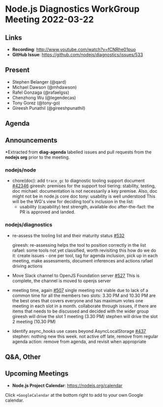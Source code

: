 # Node.js  Diagnostics WorkGroup Meeting 2022-03-22

## Links

* **Recording**:  http://www.youtube.com/watch?v=fCNRhe01puo
* **GitHub Issue**: https://github.com/nodejs/diagnostics/issues/533

## Present

* Stephen Belanger (@qard)
* Michael Dawson (@mhdawson)
* Rafel Gonzaga (@rafaelgss)
* Chenzhong Wu (@legendecas)
* Tony Gorez (@tony-go)
* Gireesh Punathil (@gireeshpunathil)

## Agenda

## Announcements

*Extracted from **diag-agenda** labelled issues and pull requests from the **nodejs org** prior to the meeting.

### nodejs/node

* chore(doc): add `trace_gc` to diagnostic tooling support document [#42346](https://github.com/nodejs/node/pull/42346)
  gireesh: premises for the support tool tiering: stability, testing, doc
  michael: documentation is not necessarily a key premise. Also, doc might not be in node.js core doc
  tony: usability is well understood
  This will be the WG's view for deciding tool's inclusion in the list:
   - usability (capability) test strength, available doc
  after-the-fact: the PR is approved and landed.

  
### nodejs/diagnostics

* re-assess the tooling list and their maturity status [#532](https://github.com/nodejs/diagnostics/issues/532)

  gireesh: re-assessing helps the tool to position correctly in the list
  rafael: some tools not yet classified, worth revisiting this
  how do we do it: create issues - one per tool, tag for agenda inclusion, pick up in each meeting, make assessments, document inferences and actions
  rafael driving actions

* Move Slack channel to OpenJS Foundation server [#527](https://github.com/nodejs/diagnostics/issues/527)
  This is complete, the channel is moved to openjs server

* meeting time, again [#507](https://github.com/nodejs/diagnostics/issues/507)
  single meeting not viable due to lack of a common time for all the members
  two slots: 3.30 PM and 10.30 PM are the best ones that covers everyone and has maximum votes
  one meeting in each slot in a month. collaborate through issues, if there are items that needs to be discussed and decided with the wider group
  gireesh will drive the slot 1 meeting (3.30 PM)
  stephen will drive the slot 2 meeting (10.30 PM)


* Identify async_hooks use cases beyond AsyncLocalStorage [#437](https://github.com/nodejs/diagnostics/issues/437)
  stephen: nothing new this week. not active off late, remove from regular agenda
  action: remove from agenda, and revisit when appropriate

## Q&A, Other

## Upcoming Meetings

* **Node.js Project Calendar**: <https://nodejs.org/calendar>

Click `+GoogleCalendar` at the bottom right to add to your own Google calendar.

